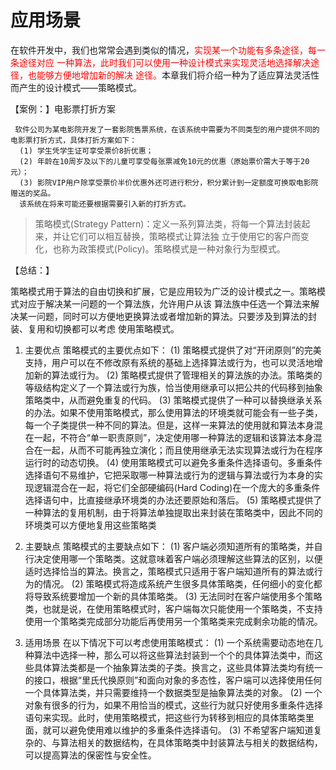 # 应用场景

在软件开发中，我们也常常会遇到类似的情况，<span style="color:red;">实现某一个功能有多条途径，每一条途径对应
一种算法，此时我们可以使用一种设计模式来实现灵活地选择解决途径，也能够方便地增加新的解决
途径。</span>本章我们将介绍一种为了适应算法灵活性而产生的设计模式——策略模式。

【案例：】电影票打折方案

     软件公司为某电影院开发了一套影院售票系统，在该系统中需要为不同类型的用户提供不同的电影票打折方式，具体打折方案如下：
      (1) 学生凭学生证可享受票价8折优惠；
      (2) 年龄在10周岁及以下的儿童可享受每张票减免10元的优惠（原始票价需大于等于20元）；
      (3) 影院VIP用户除享受票价半价优惠外还可进行积分，积分累计到一定额度可换取电影院赠送的奖品。
      该系统在将来可能还要根据需要引入新的打折方式。
 
      
>策略模式(Strategy Pattern)：定义一系列算法类，将每一个算法封装起来，并让它们可以相互替换，策略模式让算法独
>立于使用它的客户而变化，也称为政策模式(Policy)。策略模式是一种对象行为型模式。

【总结：】

策略模式用于算法的自由切换和扩展，它是应用较为广泛的设计模式之一。策略模式对应于解决某一问题的一个算法族，允许用户从该
算法族中任选一个算法来解决某一问题，同时可以方便地更换算法或者增加新的算法。只要涉及到算法的封装、复用和切换都可以考虑
使用策略模式。

1. 主要优点
      策略模式的主要优点如下：
      (1) 策略模式提供了对“开闭原则”的完美支持，用户可以在不修改原有系统的基础上选择算法或行为，也可以灵活地增加新的算法或行为。
      (2) 策略模式提供了管理相关的算法族的办法。策略类的等级结构定义了一个算法或行为族，恰当使用继承可以把公共的代码移到抽象策略类中，从而避免重复的代码。
      (3) 策略模式提供了一种可以替换继承关系的办法。如果不使用策略模式，那么使用算法的环境类就可能会有一些子类，每一个子类提供一种不同的算法。但是，这样一来算法的使用就和算法本身混在一起，不符合“单一职责原则”，决定使用哪一种算法的逻辑和该算法本身混合在一起，从而不可能再独立演化；而且使用继承无法实现算法或行为在程序运行时的动态切换。
      (4) 使用策略模式可以避免多重条件选择语句。多重条件选择语句不易维护，它把采取哪一种算法或行为的逻辑与算法或行为本身的实现逻辑混合在一起，将它们全部硬编码(Hard Coding)在一个庞大的多重条件选择语句中，比直接继承环境类的办法还要原始和落后。
      (5) 策略模式提供了一种算法的复用机制，由于将算法单独提取出来封装在策略类中，因此不同的环境类可以方便地复用这些策略类
      
2. 主要缺点
      策略模式的主要缺点如下：
      (1) 客户端必须知道所有的策略类，并自行决定使用哪一个策略类。这就意味着客户端必须理解这些算法的区别，以便适时选择恰当的算法。换言之，策略模式只适用于客户端知道所有的算法或行为的情况。
      (2) 策略模式将造成系统产生很多具体策略类，任何细小的变化都将导致系统要增加一个新的具体策略类。
      (3) 无法同时在客户端使用多个策略类，也就是说，在使用策略模式时，客户端每次只能使用一个策略类，不支持使用一个策略类完成部分功能后再使用另一个策略类来完成剩余功能的情况。

3. 适用场景
      在以下情况下可以考虑使用策略模式：
      (1) 一个系统需要动态地在几种算法中选择一种，那么可以将这些算法封装到一个个的具体算法类中，而这些具体算法类都是一个抽象算法类的子类。换言之，这些具体算法类均有统一的接口，根据“里氏代换原则”和面向对象的多态性，客户端可以选择使用任何一个具体算法类，并只需要维持一个数据类型是抽象算法类的对象。
      (2) 一个对象有很多的行为，如果不用恰当的模式，这些行为就只好使用多重条件选择语句来实现。此时，使用策略模式，把这些行为转移到相应的具体策略类里面，就可以避免使用难以维护的多重条件选择语句。
      (3) 不希望客户端知道复杂的、与算法相关的数据结构，在具体策略类中封装算法与相关的数据结构，可以提高算法的保密性与安全性。